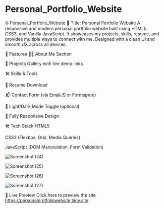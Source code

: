 #  Personal_Portfolio_Website

🌐 Personal_Portfolio_Website
🔖 Title: Personal Portfolio Website
A responsive and modern personal portfolio website built using HTML5, CSS3, and Vanilla JavaScript. It showcases my projects, skills, resume, and provides multiple ways to connect with me. Designed with a clean UI and smooth UX across all devices.

🚀 Features
🧑‍💻 About Me Section

💼 Projects Gallery with live demo links

🛠️ Skills & Tools

📄 Resume Download

📬 Contact Form (via EmailJS or Formspree)

🌙 Light/Dark Mode Toggle (optional)

📱 Fully Responsive Design

🛠️ Tech Stack
HTML5

CSS3 (Flexbox, Grid, Media Queries)

JavaScript (DOM Manipulation, Form Validation)

![Screenshot (24)](https://github.com/user-attachments/assets/87f02ecf-4578-4e54-9d97-4d934b4c1559)

![Screenshot (25)](https://github.com/user-attachments/assets/75c2e4f1-cea2-4df5-a48e-03dd9e85fd08)

![Screenshot (26)](https://github.com/user-attachments/assets/7f377b68-5653-4b9e-814d-e3dbee088ea8)

![Screenshot (27)](https://github.com/user-attachments/assets/963e475e-978e-4af6-9040-e739bf104975)

🔗 Live Preview
Click here to preview the site
https://personalprotfoliowebsite.tiiny.site


